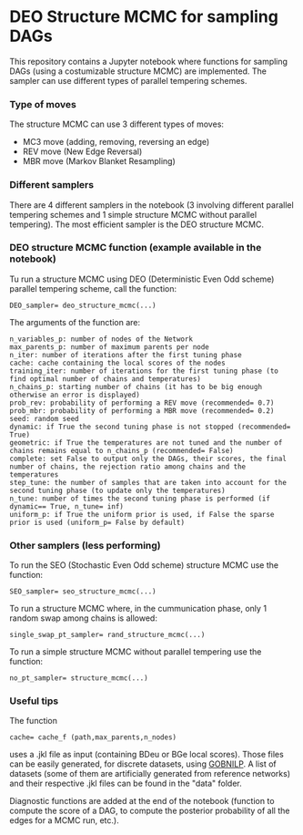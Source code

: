 # DEO Structure MCMC for sampling DAGs
 This repository contains a Jupyter notebook where functions for sampling DAGs (using a costumizable structure MCMC) are implemented. The sampler can use different types of parallel tempering schemes.

 ### Type of moves
The structure MCMC can use 3 different types of moves:
* MC3 move (adding, removing, reversing an edge)
* REV move (New Edge Reversal)
* MBR move (Markov Blanket Resampling)

### Different samplers
There are 4 different samplers in the notebook (3 involving different parallel tempering schemes and 1 simple structure MCMC without parallel tempering). The most efficient sampler is the DEO structure MCMC.  

### DEO structure MCMC function (example available in the notebook)
Tu run a structure MCMC using DEO (Deterministic Even Odd scheme) parallel tempering scheme, call the function:
```
DEO_sampler= deo_structure_mcmc(...) 
```
The arguments of the function are:

```
n_variables_p: number of nodes of the Network
max_parents_p: number of maximum parents per node
n_iter: number of iterations after the first tuning phase
cache: cache containing the local scores of the nodes
training_iter: number of iterations for the first tuning phase (to find optimal number of chains and temperatures)
n_chains_p: starting number of chains (it has to be big enough otherwise an error is displayed)
prob_rev: probability of performing a REV move (recommended= 0.7)
prob_mbr: probability of performing a MBR move (recommended= 0.2)
seed: random seed
dynamic: if True the second tuning phase is not stopped (recommended= True)
geometric: if True the temperatures are not tuned and the number of chains remains equal to n_chains_p (recommended= False)
complete: set False to output only the DAGs, their scores, the final number of chains, the rejection ratio among chains and the temperatures
step_tune: the number of samples that are taken into account for the second tuning phase (to update only the temperatures)
n_tune: number of times the second tuning phase is performed (if dynamic== True, n_tune= inf)
uniform_p: if True the uniform prior is used, if False the sparse prior is used (uniform_p= False by default)
```

### Other samplers (less performing)
To run the SEO (Stochastic Even Odd scheme) structure MCMC use the function:
```
SEO_sampler= seo_structure_mcmc(...) 
```

To run a structure MCMC where, in the cummunication phase, only 1 random swap among chains is allowed:
```
single_swap_pt_sampler= rand_structure_mcmc(...) 
```

To run a simple structure MCMC without parallel tempering use the function:
```
no_pt_sampler= structure_mcmc(...) 
```

### Useful tips
The function
```
cache= cache_f (path,max_parents,n_nodes) 
```
uses a .jkl file as input (containing BDeu or BGe local scores). Those files can be easily generated, for discrete datasets, using [GOBNILP](https://jcussens.github.io/#Software). A list of datasets (some of them are artificially generated from reference networks) and their respective .jkl files can be found in the "data" folder.

Diagnostic functions are added at the end of the notebook (function to compute the score of a DAG, to compute the posterior probability of all the edges for a MCMC run, etc.). 
